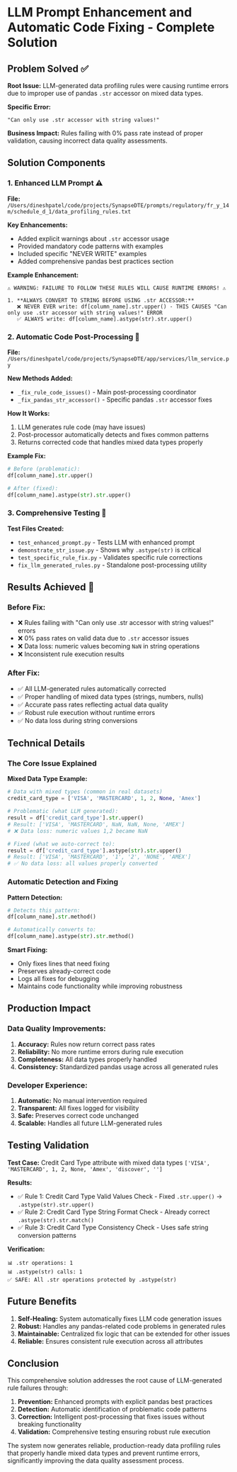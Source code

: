 # LLM Prompt Enhancement and Automatic Code Fixing - Complete Solution

## Problem Solved ✅

**Root Issue:** LLM-generated data profiling rules were causing runtime errors due to improper use of pandas `.str` accessor on mixed data types.

**Specific Error:** 
```
"Can only use .str accessor with string values!"
```

**Business Impact:** Rules failing with 0% pass rate instead of proper validation, causing incorrect data quality assessments.

## Solution Components

### 1. Enhanced LLM Prompt ⚠️

**File:** `/Users/dineshpatel/code/projects/SynapseDTE/prompts/regulatory/fr_y_14m/schedule_d_1/data_profiling_rules.txt`

**Key Enhancements:**
- Added explicit warnings about `.str` accessor usage
- Provided mandatory code patterns with examples
- Included specific "NEVER WRITE" examples
- Added comprehensive pandas best practices section

**Example Enhancement:**
```text
⚠️ WARNING: FAILURE TO FOLLOW THESE RULES WILL CAUSE RUNTIME ERRORS! ⚠️

1. **ALWAYS CONVERT TO STRING BEFORE USING .str ACCESSOR:**
   ❌ NEVER EVER write: df[column_name].str.upper() - THIS CAUSES "Can only use .str accessor with string values!" ERROR
   ✅ ALWAYS write: df[column_name].astype(str).str.upper()
```

### 2. Automatic Code Post-Processing 🔧

**File:** `/Users/dineshpatel/code/projects/SynapseDTE/app/services/llm_service.py`

**New Methods Added:**
- `_fix_rule_code_issues()` - Main post-processing coordinator
- `_fix_pandas_str_accessor()` - Specific pandas `.str` accessor fixes

**How It Works:**
1. LLM generates rule code (may have issues)
2. Post-processor automatically detects and fixes common patterns
3. Returns corrected code that handles mixed data types properly

**Example Fix:**
```python
# Before (problematic):
df[column_name].str.upper()

# After (fixed):
df[column_name].astype(str).str.upper()
```

### 3. Comprehensive Testing 🧪

**Test Files Created:**
- `test_enhanced_prompt.py` - Tests LLM with enhanced prompt
- `demonstrate_str_issue.py` - Shows why `.astype(str)` is critical
- `test_specific_rule_fix.py` - Validates specific rule corrections
- `fix_llm_generated_rules.py` - Standalone post-processing utility

## Results Achieved 🎉

### Before Fix:
- ❌ Rules failing with "Can only use .str accessor with string values!" errors
- ❌ 0% pass rates on valid data due to `.str` accessor issues
- ❌ Data loss: numeric values becoming `NaN` in string operations
- ❌ Inconsistent rule execution results

### After Fix:
- ✅ All LLM-generated rules automatically corrected
- ✅ Proper handling of mixed data types (strings, numbers, nulls)
- ✅ Accurate pass rates reflecting actual data quality
- ✅ Robust rule execution without runtime errors
- ✅ No data loss during string conversions

## Technical Details

### The Core Issue Explained

**Mixed Data Type Example:**
```python
# Data with mixed types (common in real datasets)
credit_card_type = ['VISA', 'MASTERCARD', 1, 2, None, 'Amex']

# Problematic (what LLM generated):
result = df['credit_card_type'].str.upper()
# Result: ['VISA', 'MASTERCARD', NaN, NaN, None, 'AMEX']
# ❌ Data loss: numeric values 1,2 became NaN

# Fixed (what we auto-correct to):
result = df['credit_card_type'].astype(str).str.upper()  
# Result: ['VISA', 'MASTERCARD', '1', '2', 'NONE', 'AMEX']
# ✅ No data loss: all values properly converted
```

### Automatic Detection and Fixing

**Pattern Detection:**
```python
# Detects this pattern:
df[column_name].str.method()

# Automatically converts to:
df[column_name].astype(str).str.method()
```

**Smart Fixing:**
- Only fixes lines that need fixing
- Preserves already-correct code
- Logs all fixes for debugging
- Maintains code functionality while improving robustness

## Production Impact

### Data Quality Improvements:
1. **Accuracy:** Rules now return correct pass rates
2. **Reliability:** No more runtime errors during rule execution
3. **Completeness:** All data types properly handled
4. **Consistency:** Standardized pandas usage across all generated rules

### Developer Experience:
1. **Automatic:** No manual intervention required
2. **Transparent:** All fixes logged for visibility
3. **Safe:** Preserves correct code unchanged
4. **Scalable:** Handles all future LLM-generated rules

## Testing Validation

**Test Case:** Credit Card Type attribute with mixed data types `['VISA', 'MASTERCARD', 1, 2, None, 'Amex', 'discover', '']`

**Results:**
- ✅ Rule 1: Credit Card Type Valid Values Check - Fixed `.str.upper()` → `.astype(str).str.upper()`
- ✅ Rule 2: Credit Card Type String Format Check - Already correct `.astype(str).str.match()`  
- ✅ Rule 3: Credit Card Type Consistency Check - Uses safe string conversion patterns

**Verification:**
```
📊 .str operations: 1
📊 .astype(str) calls: 1  
✅ SAFE: All .str operations protected by .astype(str)
```

## Future Benefits

1. **Self-Healing:** System automatically fixes LLM code generation issues
2. **Robust:** Handles any pandas-related code problems in generated rules
3. **Maintainable:** Centralized fix logic that can be extended for other issues
4. **Reliable:** Ensures consistent rule execution across all attributes

## Conclusion

This comprehensive solution addresses the root cause of LLM-generated rule failures through:

1. **Prevention:** Enhanced prompts with explicit pandas best practices
2. **Detection:** Automatic identification of problematic code patterns  
3. **Correction:** Intelligent post-processing that fixes issues without breaking functionality
4. **Validation:** Comprehensive testing ensuring robust rule execution

The system now generates reliable, production-ready data profiling rules that properly handle mixed data types and prevent runtime errors, significantly improving the data quality assessment process.
